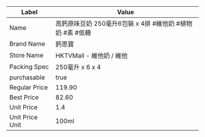 | Label           | Value                                 |
| --------------- | ------------------------------------- |
| Name            | 高鈣原味豆奶 250毫升6包裝 x 4排 #維他奶 #植物奶 #素 #低糖 |
| Brand Name      | 鈣思寶                                   |
| Store Name      | HKTVMall - 維他奶 / 維他                   |
| Packing Spec    | 250毫升 x 6 x 4                         |
| purchasable     | true                                  |
| Regular Price   | 119.90                                |
| Best Price      | 82.60                                 |
| Unit Price      | 1.4                                   |
| Unit Price Unit | 100ml                                 |
